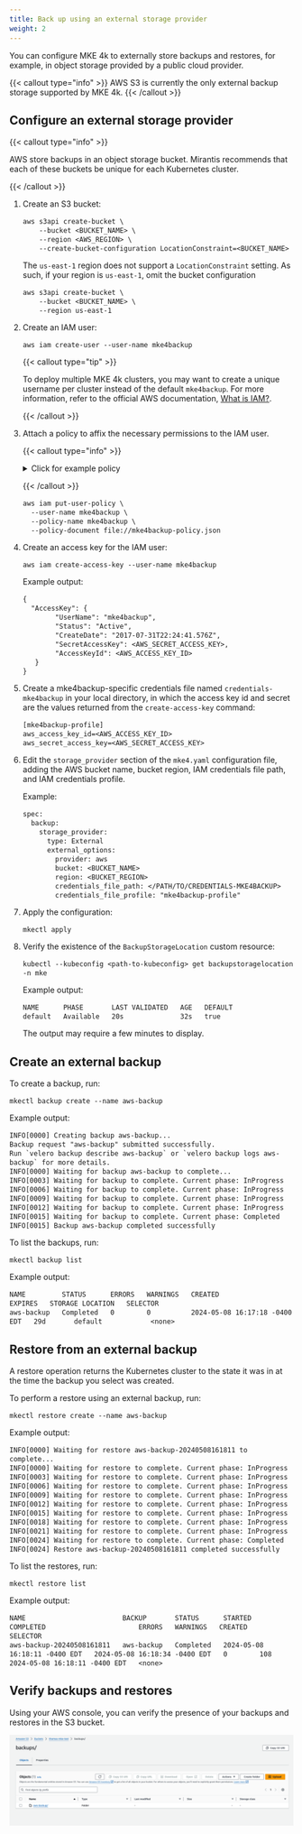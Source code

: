 ```yaml
---
title: Back up using an external storage provider
weight: 2
---
```


You can configure MKE 4k to externally store backups and restores, for example,
in object storage provided by a public cloud provider.

{{< callout type="info" >}}
   AWS S3 is currently the only external backup storage supported by MKE 4k.
{{< /callout >}}

## Configure an external storage provider

{{< callout type="info" >}}

AWS store backups in an object storage bucket. Mirantis recommends that each of
these buckets be unique for each Kubernetes cluster.

{{< /callout >}}

1. Create an S3 bucket:

   ```shell
   aws s3api create-bucket \
       --bucket <BUCKET_NAME> \
       --region <AWS_REGION> \
       --create-bucket-configuration LocationConstraint=<BUCKET_NAME>
   ```

   The `us-east-1` region does not support a `LocationConstraint` setting. As such, if your region is `us-east-1`, omit the bucket configuration

   ```shell
   aws s3api create-bucket \
       --bucket <BUCKET_NAME> \
       --region us-east-1
   ```

2. Create an IAM user:

   ```shell
   aws iam create-user --user-name mke4backup
   ```

   {{< callout type="tip" >}}

   To deploy multiple MKE 4k clusters, you may want to create a unique
   username per cluster instead of the default `mke4backup`. For more
   information, refer to the official AWS documentation, [What is IAM?](http://docs.aws.amazon.com/IAM/latest/UserGuide/introduction.html).

   {{< /callout >}}

3. Attach a policy to affix the necessary permissions to the IAM user.

   {{< callout type="info" >}}

   <details>

   <summary>Click for example policy</summary>

      ```shell
      cat > mke4backup-policy.json <<EOF
      {
          "Version": "2012-10-17",
          "Statement": [
              {
                  "Effect": "Allow",
                  "Action": [
                      "ec2:DescribeVolumes",
                      "ec2:DescribeSnapshots",
                      "ec2:CreateTags",
                      "ec2:CreateVolume",
                      "ec2:CreateSnapshot",
                      "ec2:DeleteSnapshot"
                  ],
                  "Resource": "*"
              },
              {
                  "Effect": "Allow",
                  "Action": [
                      "s3:GetObject",
                      "s3:DeleteObject",
                      "s3:PutObject",
                      "s3:AbortMultipartUpload",
                      "s3:ListMultipartUploadParts"
                  ],
                  "Resource": [
                      "arn:aws:s3:::${BUCKET}/*"
                  ]
              },
              {
                  "Effect": "Allow",
                  "Action": [
                      "s3:ListBucket"
                  ],
                  "Resource": [
                      "arn:aws:s3:::${BUCKET}"
                  ]
              }
          ]
      }
      EOF
      ```

   </details>

   {{< /callout >}}

   ```shell
   aws iam put-user-policy \
     --user-name mke4backup \
     --policy-name mke4backup \
     --policy-document file://mke4backup-policy.json
   ```

4. Create an access key for the IAM user:

   ```shell
   aws iam create-access-key --user-name mke4backup
   ```

   Example output:

   ```
   {
     "AccessKey": {
           "UserName": "mke4backup",
           "Status": "Active",
           "CreateDate": "2017-07-31T22:24:41.576Z",
           "SecretAccessKey": <AWS_SECRET_ACCESS_KEY>,
           "AccessKeyId": <AWS_ACCESS_KEY_ID>
      }
   }

5. Create a mke4backup-specific credentials file named `credentials-mke4backup`
   in your local directory, in which the access key id and secret are the values returned from the `create-access-key` command:

   ```
   [mke4backup-profile]
   aws_access_key_id=<AWS_ACCESS_KEY_ID>
   aws_secret_access_key=<AWS_SECRET_ACCESS_KEY>
   ```

6. Edit the `storage_provider` section of the `mke4.yaml` configuration file,
   adding the AWS bucket name, bucket region, IAM credentials file path, and
   IAM credentials profile.

   Example:

   ```
   spec:
     backup:
       storage_provider:
         type: External
         external_options:
           provider: aws
           bucket: <BUCKET_NAME>
           region: <BUCKET_REGION>
           credentials_file_path: </PATH/TO/CREDENTIALS-MKE4BACKUP>
           credentials_file_profile: "mke4backup-profile"
   ```

7. Apply the configuration:

   ```shell
   mkectl apply
   ```

8. Verify the existence of the `BackupStorageLocation` custom resource:

   ```shell
   kubectl --kubeconfig <path-to-kubeconfig> get backupstoragelocation -n mke
   ```
   
   Example output:

   ```shell
   NAME      PHASE       LAST VALIDATED   AGE   DEFAULT
   default   Available   20s              32s   true
   ```
   
   The output may require a few minutes to display.

## Create an external backup

To create a backup, run:

```shell
mkectl backup create --name aws-backup
```

Example output:

```shell
INFO[0000] Creating backup aws-backup...
Backup request "aws-backup" submitted successfully.
Run `velero backup describe aws-backup` or `velero backup logs aws-backup` for more details.
INFO[0000] Waiting for backup aws-backup to complete...
INFO[0003] Waiting for backup to complete. Current phase: InProgress
INFO[0006] Waiting for backup to complete. Current phase: InProgress
INFO[0009] Waiting for backup to complete. Current phase: InProgress
INFO[0012] Waiting for backup to complete. Current phase: InProgress
INFO[0015] Waiting for backup to complete. Current phase: Completed
INFO[0015] Backup aws-backup completed successfully
```

To list the backups, run:

```shell
mkectl backup list
```

Example output:

```shell
NAME         STATUS      ERRORS   WARNINGS   CREATED                         EXPIRES   STORAGE LOCATION   SELECTOR
aws-backup   Completed   0        0          2024-05-08 16:17:18 -0400 EDT   29d       default            <none>
```

##  Restore from an external backup

A restore operation returns the Kubernetes cluster to the state it was in at the time the backup you select was created.

To perform a restore using an external backup, run:

```shell
mkectl restore create --name aws-backup
```

Example output:

```shell
INFO[0000] Waiting for restore aws-backup-20240508161811 to complete...
INFO[0000] Waiting for restore to complete. Current phase: InProgress
INFO[0003] Waiting for restore to complete. Current phase: InProgress
INFO[0006] Waiting for restore to complete. Current phase: InProgress
INFO[0009] Waiting for restore to complete. Current phase: InProgress
INFO[0012] Waiting for restore to complete. Current phase: InProgress
INFO[0015] Waiting for restore to complete. Current phase: InProgress
INFO[0018] Waiting for restore to complete. Current phase: InProgress
INFO[0021] Waiting for restore to complete. Current phase: InProgress
INFO[0024] Waiting for restore to complete. Current phase: Completed
INFO[0024] Restore aws-backup-20240508161811 completed successfully
```

To list the restores, run:

```shell
mkectl restore list
```

Example output:

```shell
NAME                        BACKUP       STATUS      STARTED                         COMPLETED                       ERRORS   WARNINGS   CREATED                         SELECTOR
aws-backup-20240508161811   aws-backup   Completed   2024-05-08 16:18:11 -0400 EDT   2024-05-08 16:18:34 -0400 EDT   0        108        2024-05-08 16:18:11 -0400 EDT   <none>
```

## Verify backups and restores

Using your AWS console, you can verify the presence of your backups and restores in the S3 bucket.

![aws-console-backups.png](aws-console-backups.png)
